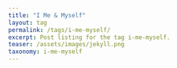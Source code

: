 ```yaml
---
title: "I Me & Myself"
layout: tag
permalink: /tags/i-me-myself/
excerpt: Post listing for the tag i-me-myself.
teaser: /assets/images/jekyll.png
taxonomy: i-me-myself
---
```


